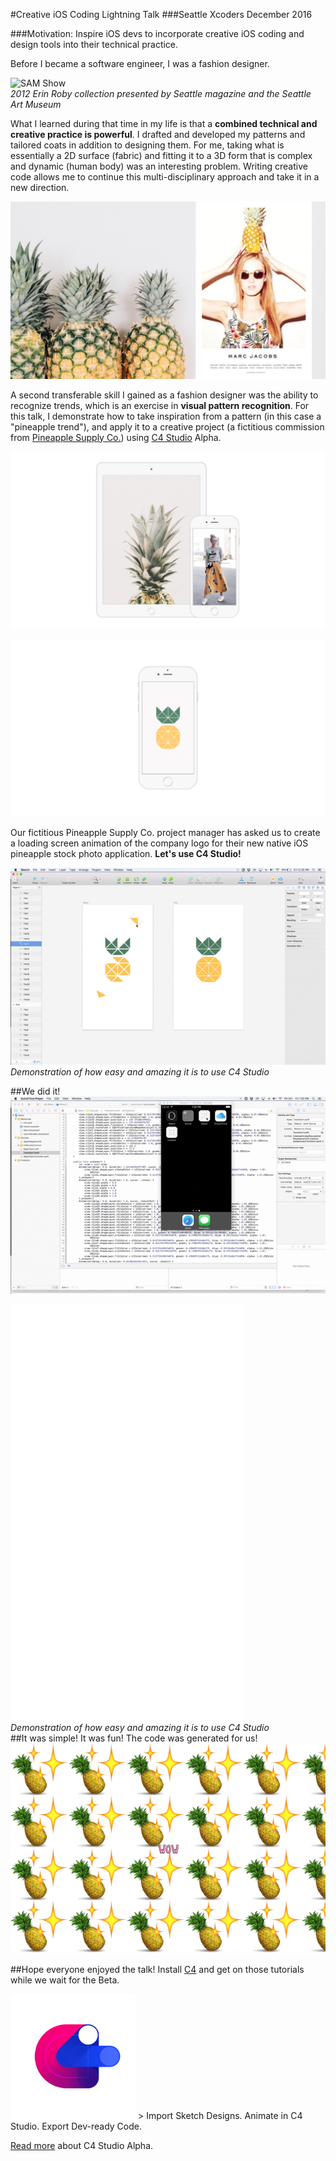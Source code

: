 #Creative iOS Coding Lightning Talk
###Seattle Xcoders December 2016

###Motivation: Inspire iOS devs to incorporate creative iOS coding and design tools into their technical practice.

Before I became a software engineer, I was a fashion designer.  

![SAM Show](https://github.com/erinroby/c4-creative-ios/blob/master/images/Fashion.gif "Fashion Show")  
_2012 Erin Roby collection presented by Seattle magazine and the Seattle Art Museum_  

What I learned during that time in my life is that a **combined technical and creative practice is powerful**. I drafted and developed my patterns and tailored coats in addition to designing them. For me, taking what is essentially a 2D surface (fabric) and fitting it to a 3D form that is complex and dynamic (human body) was an interesting problem. Writing creative code allows me to continue this multi-disciplinary approach and take it in a new direction.    

![Fashion](https://github.com/erinroby/c4-creative-ios/blob/master/images/XCodersSlides.03.jpeg "Fashion")  

A second transferable skill I gained as a fashion designer was the ability to recognize trends, which is an exercise in **visual pattern recognition**. For this talk, I demonstrate how to take inspiration from a pattern (in this case a "pineapple trend"), and apply it to a creative project (a fictitious commission from [Pineapple Supply Co.](http://pineapples.io/)) using [C4 Studio](http://c4studio.co/) Alpha.

![iOS Connections](https://github.com/erinroby/c4-creative-ios/blob/master/images/XCodersSlides.06.jpeg "iOS Pineapple")

![Pineapple Supply Co. Mockup](https://github.com/erinroby/c4-creative-ios/blob/master/images/XCodersSlides.09.jpeg "Pineapple Supply Company Mockup")  

Our fictitious Pineapple Supply Co. project manager has asked us to create a loading screen animation of the company logo for their new native iOS pineapple stock photo application. **Let's use C4 Studio!**

![Pineapple Animation Demo](https://github.com/erinroby/c4-creative-ios/blob/master/images/Demo.gif "Pineapple Animation Demo")  
_Demonstration of how easy and amazing it is to use C4 Studio_  

##We did it!
![Pineapple Animation](https://github.com/erinroby/c4-creative-ios/blob/master/images/Simulator.gif "Pineapple Animation")  

![Pineapple Animation Two](https://github.com/erinroby/c4-creative-ios/blob/master/images/Pineapple.gif "Pineapple Animation")  
_Demonstration of how easy and amazing it is to use C4 Studio_    
##It was simple! It was fun! The code was generated for us!
![Pineapple Wow](https://github.com/erinroby/c4-creative-ios/blob/master/images/Wow.gif "wow Animation")

##Hope everyone enjoyed the talk! Install [C4](http://www.c4ios.com/) and get on those tutorials while we wait for the Beta.

<img src="https://github.com/erinroby/c4-creative-ios/blob/master/images/C4SLogo.png" width="200">  
> Import Sketch Designs. Animate in C4 Studio. Export Dev-ready Code.

[Read more](https://blog.prototypr.io/c4-studio-alpha-release-5beb24e2ecbb#.doere7o2e) about C4 Studio Alpha.
